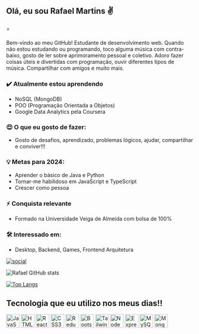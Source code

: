 ## Olá, eu sou Rafael Martins ✌️ 
⭐️

Bem-vindo ao meu GitHub! Estudante de desenvolvimento web. Quando não estou estudando ou programando, toco alguma música com contra-baixo, gosto de ler sobre aprimoramento pessoal e coletivo. Adoro fazer coisas úteis e divertidas com programação, ouvir diferentes tipos de música. Compartilhar com amigos e muito mais.

### ✔️ Atualmente estou aprendendo
- NoSQL (MongoDB)
- POO (Programação Orientada a Objetos)
- Google Data Analytics pela Coursera

### 😍 O que eu gosto de fazer:
- Gosto de desafios, aprendizado, problemas lógicos, ajudar, compartilhar e conviver!!!

### 💡 Metas para 2024:
- Aprender o básico de Java e Python
- Tornar-me habilidoso em JavaScript e TypeScript
- Crescer como pessoa

### ⚡ Conquista relevante
- Formado na Universidade Veiga de Almeida com bolsa de 100%

### 🛠 Interessado em:
- Desktop, Backend, Games, Frontend Arquitetura

[![social](https://img.shields.io/badge/LinkedIn-0077B5?style=for-the-badge&logo=linkedin&logoColor=white)](https://www.linkedin.com/in/rafael-martins021/)

![Rafael GitHub stats](https://github-readme-stats.vercel.app/api?username=Rmartins858&show_icons=true&theme=tokyonight)

[![Top Langs](https://github-readme-stats.vercel.app/api/top-langs/?username=Rmartins858)](https://github.com/anuraghazra/github-readme-stats)

## Tecnologia que eu utilizo nos meus dias!!

<div style="display: inline_block">
<p align="left">
<a href="https://developer.mozilla.org/en-US/docs/Web/JavaScript" target="_blank" rel="noreferrer"><img src="https://raw.githubusercontent.com/danielcranney/readme-generator/main/public/icons/skills/javascript-colored.svg" width="36" height="36" alt="JavaScript" /></a>
<a href="https://developer.mozilla.org/en-US/docs/Glossary/HTML5" target="_blank" rel="noreferrer"><img src="https://raw.githubusercontent.com/danielcranney/readme-generator/main/public/icons/skills/html5-colored.svg" width="36" height="36" alt="HTML5" /></a>
<a href="https://reactjs.org/" target="_blank" rel="noreferrer"><img src="https://raw.githubusercontent.com/danielcranney/readme-generator/main/public/icons/skills/react-colored.svg" width="36" height="36" alt="React" /></a>
<a href="https://www.w3.org/TR/CSS/#css" target="_blank" rel="noreferrer"><img src="https://raw.githubusercontent.com/danielcranney/readme-generator/main/public/icons/skills/css3-colored.svg" width="36" height="36" alt="CSS3" /></a>
<a href="https://redux.js.org/" target="_blank" rel="noreferrer"><img src="https://raw.githubusercontent.com/danielcranney/readme-generator/main/public/icons/skills/redux-colored.svg" width="36" height="36" alt="Redux" /></a>
<a href="https://getbootstrap.com/" target="_blank" rel="noreferrer"><img src="https://raw.githubusercontent.com/danielcranney/readme-generator/main/public/icons/skills/bootstrap-colored.svg" width="36" height="36" alt="Bootstrap" /></a>
<a href="https://tailwindcss.com/" target="_blank" rel="noreferrer"><img src="https://raw.githubusercontent.com/danielcranney/readme-generator/main/public/icons/skills/tailwindcss-colored.svg" width="36" height="36" alt="TailwindCSS" /></a>
<a href="https://nodejs.org/en/" target="_blank" rel="noreferrer"><img src="https://raw.githubusercontent.com/danielcranney/readme-generator/main/public/icons/skills/nodejs-colored.svg" width="36" height="36" alt="NodeJS" /></a>
<a href="https://expressjs.com/" target="_blank" rel="noreferrer"><img src="https://raw.githubusercontent.com/danielcranney/readme-generator/main/public/icons/skills/express-colored.svg" width="36" height="36" alt="Express" /></a>
<a href="https://www.mysql.com/" target="_blank" rel="noreferrer"><img src="https://raw.githubusercontent.com/danielcranney/readme-generator/main/public/icons/skills/mysql-colored.svg" width="36" height="36" alt="MySQL" /></a>
<a href="https://www.mongodb.com/" target="_blank" rel="noreferrer"><img src="https://raw.githubusercontent.com/danielcranney/readme-generator/main/public/icons/skills/mongodb-colored.svg" width="36" height="36" alt="MongoDB" /></a>
</p>
</div>
